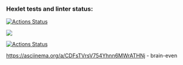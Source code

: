### Hexlet tests and linter status:
[![Actions Status](https://github.com/Katyakov-777/frontend-project-lvl1/workflows/hexlet-check/badge.svg)](https://github.com/Katyakov-777/frontend-project-lvl1/actions)

<a href="https://codeclimate.com/github/Katyakov-777/frontend-project-lvl1/maintainability"><img src="https://api.codeclimate.com/v1/badges/7b04cb11b31b865ccf4a/maintainability" /></a>

[![Actions Status](https://github.com/Katyakov-777/frontend-project-lvl1/actions/workflows/eslint.yml/badge.svg)](https://github.com/Katyakov-777/frontend-project-lvl1/actions)

https://asciinema.org/a/CDFsTVrsV754Yhnn6MWrATHNj - brain-even

